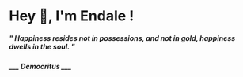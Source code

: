 <h1 title="head"> Hey 👋, I'm Endale !</h1>

**<h5><i>" Happiness resides not in possessions, and not in gold, happiness dwells in the soul. "</i></h5>**

*<b>___ Democritus ___</b>*
